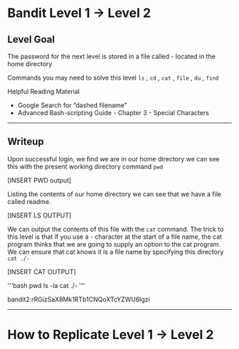 # Bandit Level 1 → Level 2

## Level Goal
The password for the next level is stored in a file called - located in the home directory

Commands you may need to solve this level
`ls` , `cd` , `cat` , `file` , `du` , `find`

Helpful Reading Material
- Google Search for “dashed filename”
- Advanced Bash-scripting Guide - Chapter 3 - Special Characters

---
## Writeup
Upon successful login, we find we are in our home directory we can see this with the present working directory command `pwd`

[INSERT PWD output]

Listing the contents of our home directory we can see that we have a file called readme.

[INSERT LS OUTPUT]

We can output the contents of this file with the `cat` command. The trick to this level is that if you use a - character at the start of a file name, the cat program thinks that we are going to supply an option to the cat program. We can ensure that cat knows it is a file name by specifying this directory `cat ./-`

[INSERT CAT OUTPUT]

'''bash
pwd
ls -la
cat ./-
'''

bandit2:rRGizSaX8Mk1RTb1CNQoXTcYZWU6lgzi

---
# How to Replicate Level 1 → Level 2

